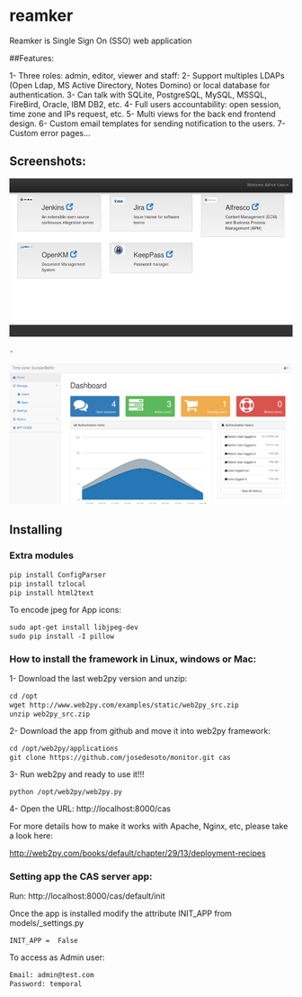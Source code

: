 # reamker
Reamker is Single Sign On (SSO) web application

##Features:

1- Three roles: admin, editor, viewer and staff:
2- Support multiples LDAPs (Open Ldap, MS Active Directory, Notes Domino) or local database for authentication.
3- Can talk with SQLite, PostgreSQL, MySQL, MSSQL, FireBird, Oracle, IBM DB2, etc.
4- Full users accountability: open session, time zone and IPs request, etc.
5- Multi views for the back end frontend design.
6- Custom email templates for sending notification to the users.
7- Custom error pages...


## Screenshots:

![Image](https://github.com/engeens/reamker/blob/master/private/docs/front_cas.png?raw=true)
```
-
```
![Image](https://github.com/engeens/reamker/blob/master/private/docs/home_admin.png?raw=true)



## Installing

### Extra modules
```
pip install ConfigParser
pip install tzlocal
pip install html2text
```

To encode jpeg for App icons:
```
sudo apt-get install libjpeg-dev
sudo pip install -I pillow
```
### How to install the framework in Linux, windows or Mac:

1- Download the last web2py version and unzip:
```
cd /opt
wget http://www.web2py.com/examples/static/web2py_src.zip
unzip web2py_src.zip
```

2- Download the app from github and move it into web2py framework:
```
cd /opt/web2py/applications
git clone https://github.com/josedesoto/monitor.git cas
```

3- Run web2py and ready to use it!!!
```
python /opt/web2py/web2py.py
```

4- Open the URL: http://localhost:8000/cas

For more details how to make it works with Apache, Nginx, etc, please take a look here:

http://web2py.com/books/default/chapter/29/13/deployment-recipes

### Setting app the CAS server app:

Run: http://localhost:8000/cas/default/init

Once the app is installed modify the attribute INIT_APP from models/_settings.py
```
INIT_APP =  False
```
To access as Admin user:

```
Email: admin@test.com
Password: temporal
```

